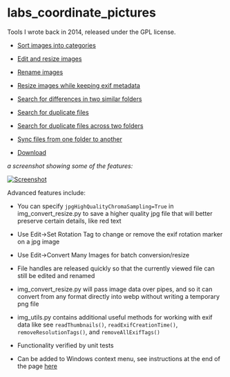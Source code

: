 # labs\_coordinate\_pictures

Tools I wrote back in 2014, released under the GPL license. 

* [Sort images into categories](https://moltenjs.com/page/labs_coordinate_pictures/doc/sorting_images.html)  

* [Edit and resize images](https://moltenjs.com/page/labs_coordinate_pictures/doc/modifying_images.html)  

* [Rename images](https://moltenjs.com/page/labs_coordinate_pictures/doc/renaming_images.html)  

* [Resize images while keeping exif metadata](https://moltenjs.com/page/labs_coordinate_pictures/doc/keeping_metadata.html)  

* [Search for differences in two similar folders](https://moltenjs.com/page/labs_coordinate_pictures/doc/search_differences.html)  

* [Search for duplicate files](https://moltenjs.com/page/labs_coordinate_pictures/doc/search_duplicates.html)  

* [Search for duplicate files across two folders](https://moltenjs.com/page/labs_coordinate_pictures/doc/search_duplicates_two.html)  

* [Sync files from one folder to another](https://moltenjs.com/page/labs_coordinate_pictures/doc/syncing_files.html)  

* [Download](https://moltenjs.com/page/labs_coordinate_pictures/doc/download_and_setup.html)  

<i>a screenshot showing some of the features:</i>

<a href="#">![Screenshot](https://moltenjs.com/page/labs_coordinate_pictures/doc/modifying_images_menu.png)</a>

Advanced features include:

* You can specify `jpgHighQualityChromaSampling=True` in img\_convert\_resize.py to save a higher quality jpg file that will better preserve certain details, like red text

* Use Edit->Set Rotation Tag to change or remove the exif rotation marker on a jpg image

* Use Edit->Convert Many Images for batch conversion/resize

* File handles are released quickly so that the currently viewed file can still be edited and renamed

* img\_convert\_resize.py will pass image data over pipes, and so it can convert from any format directly into webp without writing a temporary png file

* img\_utils.py contains additional useful methods for working with exif data like see `readThumbnails()`, `readExifCreationTime()`, `removeResolutionTags()`, and `removeAllExifTags()`

* Functionality verified by unit tests

* Can be added to Windows context menu, see instructions at the end of the page [here](https://moltenjs.com/page/labs_coordinate_pictures/doc/download_and_setup.html)
